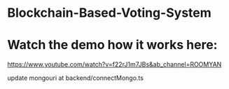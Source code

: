 # Blockchain-Based-Voting-System

# Watch the demo how it works here:
https://www.youtube.com/watch?v=f22rJ1m7JBs&ab_channel=ROOMYAN


update mongouri at backend/connectMongo.ts

